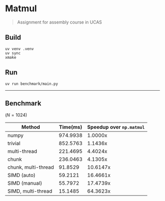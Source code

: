 # Matmul

> Assignment for assembly course in UCAS

## Build

```
uv venv .venv
uv sync
xmake
```

## Run

```
uv run benchmark/main.py
```

---

## Benchmark

($N=1024$)

| Method              | Time(ms) | Speedup over `np.matmul` |
|---------------------|----------|--------------------------|
| numpy               | 974.9938 |   1.0000x                |
| trivial             | 852.5763 |   1.1436x                |
| multi-thread        | 221.4695 |   4.4024x                |
| chunk               | 236.0463 |   4.1305x                |
| chunk, multi-thread |  91.8529 |  10.6147x                |
| SIMD (auto)         |  59.2121 |  16.4661x                |
| SIMD (manual)       |  55.7972 |  17.4739x                |
| SIMD, multi-thread  |  15.1485 |  64.3623x                |
